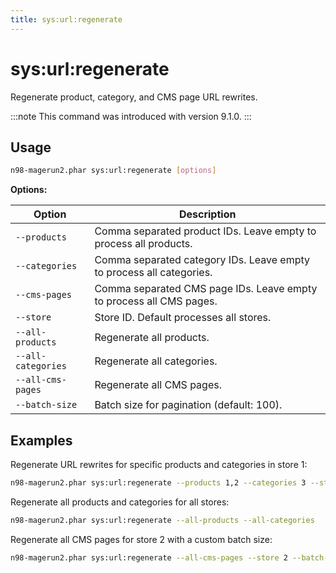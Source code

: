 ```yaml
---
title: sys:url:regenerate
---
```


# sys:url:regenerate

Regenerate product, category, and CMS page URL rewrites.

:::note
This command was introduced with version 9.1.0.
:::

## Usage

```sh
n98-magerun2.phar sys:url:regenerate [options]
```

**Options:**

| Option                | Description                                      |
|----------------------|--------------------------------------------------|
| `--products`         | Comma separated product IDs. Leave empty to process all products. |
| `--categories`       | Comma separated category IDs. Leave empty to process all categories. |
| `--cms-pages`        | Comma separated CMS page IDs. Leave empty to process all CMS pages. |
| `--store`            | Store ID. Default processes all stores.          |
| `--all-products`     | Regenerate all products.                         |
| `--all-categories`   | Regenerate all categories.                       |
| `--all-cms-pages`    | Regenerate all CMS pages.                        |
| `--batch-size`       | Batch size for pagination (default: 100).        |

## Examples

Regenerate URL rewrites for specific products and categories in store 1:

```sh
n98-magerun2.phar sys:url:regenerate --products 1,2 --categories 3 --store 1
```

Regenerate all products and categories for all stores:

```sh
n98-magerun2.phar sys:url:regenerate --all-products --all-categories
```

Regenerate all CMS pages for store 2 with a custom batch size:

```sh
n98-magerun2.phar sys:url:regenerate --all-cms-pages --store 2 --batch-size 50
```
